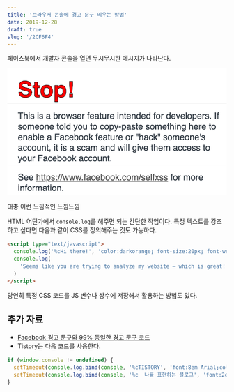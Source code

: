 ```yaml
---
title: '브라우저 콘솔에 경고 문구 띄우는 방법'
date: 2019-12-28
draft: true
slug: '/2CF6F4'
---
```


페이스북에서 개발자 콘솔을 열면 무시무시한 메시지가 나타난다.

![Facebook Console Warning Message](images/Facebook-Warning.png)

대충 이런 느낌적인 느낌느낌

HTML 어딘가에서 `console.log`를 해주면 되는 간단한 작업이다. 특정 텍스트를 강조하고 싶다면 다음과 같이 CSS를 정의해주는 것도 가능하다.

```html
<script type="text/javascript">
  console.log('%cHi there!', 'color:darkorange; font-size:20px; font-weight: bold;')
  console.log(
    'Seems like you are trying to analyze my website — which is great! Meanwhile, if you have any questions regarding my website, please feel free to ask me at mail@chosunghyun.com !'
  )
</script>
```

당연히 특정 CSS 코드를 JS 변수나 상수에 저장해서 활용하는 방법도 있다.

## 추가 자료

- [Facebook 경고 문구와 99% 동일한 경고 문구 코드](https://gist.github.com/tosbourn/f556ee09c4a551e91d1dfde2f7b254f4)
- Tistory는 다음 코드를 사용한다.

```js
if (window.console != undefined) {
  setTimeout(console.log.bind(console, '%cTISTORY', 'font:8em Arial;color:#EC6521;font-weight:bold'), 0)
  setTimeout(console.log.bind(console, '%c  나를 표현하는 블로그', 'font:2em sans-serif;color:#333;'), 0)
}
```
